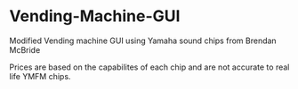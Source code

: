 # Vending-Machine-GUI
Modified Vending machine GUI using Yamaha sound chips from Brendan McBride

Prices are based on the capabilites of each chip and are not accurate to real life YMFM chips.
